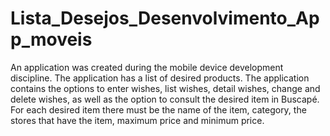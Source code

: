 # Lista_Desejos_Desenvolvimento_App_moveis
 An application was created during the mobile device development discipline. The application has a list of desired products. The application contains the options to enter wishes, list wishes, detail wishes, change and delete wishes, as well as the option to consult the desired item in Buscapé. For each desired item there must be the name of the item, category, the stores that have the item, maximum price and minimum price.
